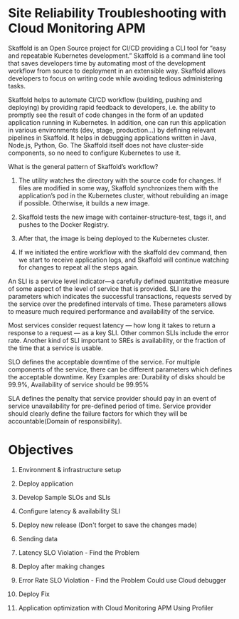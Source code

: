 # Site Reliability Troubleshooting with Cloud Monitoring APM

Skaffold is an Open Source project for CI/CD providing a CLI tool for “easy and repeatable Kubernetes development.”
Skaffold is a command line tool that saves developers time by automating most of the development workflow from source to deployment in an extensible way.
Skaffold allows developers to focus on writing code while avoiding tedious administering tasks.

Skaffold helps to automate CI/CD workflow (building, pushing and deploying) by providing rapid feedback to developers, 
i.e. the ability to promptly see the result of code changes in the form of an updated application running in Kubernetes. 
In addition, one can run this application in various environments (dev, stage, production…) by defining relevant pipelines in Skaffold.
It helps in debugging applications written in Java, Node.js, Python, Go.
The Skaffold itself does not have cluster-side components, so no need to configure Kubernetes to use it.

What is the general pattern of Skaffold’s workflow?

1. The utility watches the directory with the source code for changes. 
   If files are modified in some way, Skaffold synchronizes them with the application’s pod in the Kubernetes cluster, 
   without rebuilding an image if possible. Otherwise, it builds a new image.
   
2. Skaffold tests the new image with container-structure-test, tags it, and pushes to the Docker Registry.

3. After that, the image is being deployed to the Kubernetes cluster.

4. If we initiated the entire workflow with the skaffold dev command, 
   then we start to receive application logs, and Skaffold will continue watching for changes to repeat all the steps again.
   
An SLI is a service level indicator—a carefully defined quantitative measure of some aspect of the level of service that is provided.
SLI are the parameters which indicates the successful transactions, requests served by the service over the predefined intervals of time. 
These parameters allows to measure much required performance and availability of the service.

Most services consider request latency — how long it takes to return a response to a request — as a key SLI.
Other common SLIs include the error rate.
Another kind of SLI important to SREs is availability, or the fraction of the time that a service is usable.

SLO defines the acceptable downtime of the service. For multiple components of the service, there can be different parameters which defines the acceptable downtime.
Key Examples are: Durability of disks should be 99.9%, Availability of service should be 99.95%

SLA defines the penalty that service provider should pay in an event of service unavailability for pre-defined period of time. 
Service provider should clearly define the failure factors for which they will be accountable(Domain of responsibility).

# Objectives

1. Environment & infrastructure setup
  
2. Deploy application

3. Develop Sample SLOs and SLIs

4. Configure latency & availability SLI 
 
5. Deploy new release
   (Don't forget to save the changes made)
   
6. Sending data

7. Latency SLO Violation - Find the Problem

8. Deploy after making changes

9. Error Rate SLO Violation - Find the Problem
   Could use Cloud debugger

10. Deploy Fix

11. Application optimization with Cloud Monitoring APM
    Using Profiler
    

